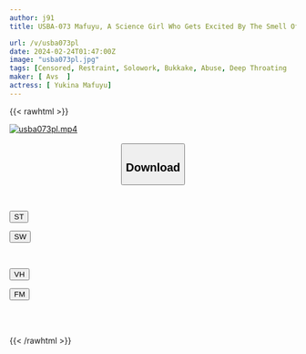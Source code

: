 ```yaml
---
author: j91
title: USBA-073 Mafuyu, A Science Girl Who Gets Excited By The Smell Of Semen, Is A Perverted Masochist Girl Who Loves Ryo. Mafuyu Yukina

url: /v/usba073pl
date: 2024-02-24T01:47:00Z
image: "usba073pl.jpg"
tags: [Censored, Restraint, Solowork, Bukkake, Abuse, Deep Throating	]
maker: [ Avs  ]
actress: [ Yukina Mafuyu]
---
```



{{< rawhtml >}}

<div class="video" data-videoid="KzYb06wAZZS0rLJ">
    <a href="javascript:;">
        <img src="/v/usba073pl/usba073pl.jpg" width="WIDTH" height="HEIGHT" alt="usba073pl.mp4" loading="lazy">
    </a>
</div>

<script type="text/javascript" src="https://j91.asia/asset/on-demand-st.js"></script>

<br>
  <link rel="stylesheet" href="https://j91.asia/asset/bs5.css">
  
  <center>
  <button class="btn btn-primary" type="button" data-bs-toggle="collapse" data-bs-target=".multi-collapse" aria-expanded="false" aria-controls="multiCollapseExample1 multiCollapseExample2"><h2>Download</h2></button></center>
</p>
<div class="row">
  <div class="col">
    <div class="collapse multi-collapse" id="multiCollapseExample1">
      <div class="card card-body">
	      	      <br>
<div class="buttons">  
<p><a href="https://streamtape.to/v/KzYb06wAZZS0rLJ" target="_blank"><button class="btn-hover color-3"><i class="fa fa-download"></i> ST</button></a></p>
<p><a href="https://cdnwish.com/l26ytcsfqw2r" target="_blank"><button class="btn-hover color-2"><i class="fa fa-download"></i> SW</button></a></p></div>
    </div>
  </div>
</div>
  <div class="col">
    <div class="collapse multi-collapse" id="multiCollapseExample2">
      <div class="card card-body">
	      <br>
<div class="buttons">
<p><a href="javascript:;"><button class="btn-hover color-9"><i class="fa fa-download"></i> VH</button></a></p>
<p><a href="javascript:;"><button class="btn-hover color-8"><i class="fa fa-download"></i> FM</button></a></p></div>
<br><br>
      </div>
    </div>
  </div>
</div>

{{< /rawhtml >}}